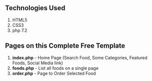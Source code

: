 

## Technologies Used
1. HTML5
2. CSS3
3. php 7.2


## Pages on this Complete Free Template
1. **index.php** - Home Page (Search Food, Some Categories, Featured Foods, Social Media link)
3. **foods.php** - List all foods on a single page
4. **order.php** - Page to Order Selected Food


